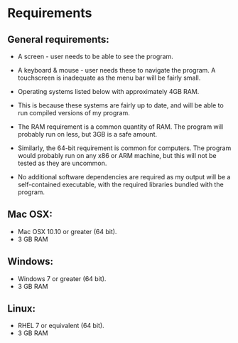 # Requirements

## General requirements:

- A screen - user needs to be able to see the program.

- A keyboard & mouse - user needs these to navigate the program.
	A touchscreen is inadequate as the menu bar will be fairly small.

- Operating systems listed below with approximately 4GB RAM.
 - This is because these systems are fairly up to date, and will be able
	to run compiled versions of my program.
 - The RAM requirement is a common quantity of RAM. The program will
	probably run on less, but 3GB is a safe amount.
 - Similarly, the 64-bit requirement is common for computers. The program
	would probably run on any x86 or ARM machine, but this will not
	be tested as they are uncommon.

- No additional software dependencies are required as my output will
	be a self-contained executable, with the required libraries
	bundled with the program.

## Mac OSX:

- Mac OSX 10.10 or greater (64 bit).
- 3 GB RAM

## Windows:

- Windows 7 or greater (64 bit).
- 3 GB RAM

## Linux:

- RHEL 7 or equivalent (64 bit).
- 3 GB RAM
